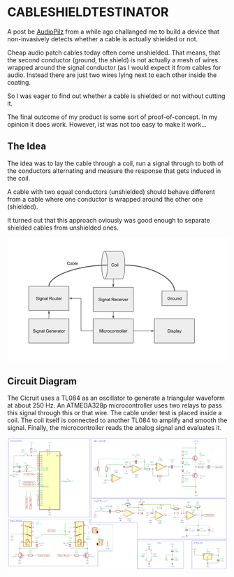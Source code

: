 # CABLESHIELDTESTINATOR

A post be [AudioPilz](https://www.youtube.com/@AudioPilz) from a while ago challanged me to build a device that non-invasively detects whether a cable is actually shielded or not. 

Cheap audio patch cables today often come unshielded. That means, that the second conductor (ground, the shield) is not actually a mesh of wires wrapped around the signal conductor (as I would expect it from cables for audio. Instead there are just two wires lying next to each other inside the coating.

So I was eager to find out whether a cable is shielded or not without cutting it.

The final outcome of my product is some sort of proof-of-concept. In my opinion it does work. However, ist was not too easy to make it work...

## The Idea

The idea was to lay the cable through a coil, run a signal through to both of the conductors alternating and measure the response that gets induced in the coil. 

A cable with two equal conductors (unshielded) should behave different from a cable where one conductor is wrapped around the other one (shielded).

It turned out that this approach oviously was good enough to separate shielded cables from unshielded ones.

![Block  diagram](images/blockdiagram.png)

## Circuit Diagram

The Cicruit uses a TL084 as an oscillator to generate a triangular waveform at about 250 Hz. An ATMEGA328p microcontroller uses two relays to pass this signal through this or that wire. The cable under test is placed inside a coil. The coil itself is connected to another TL084 to amplify and smooth the signal. Finally, the microcontroller reads the analog signal and evaluates it.

![Block  diagram](images/schematic.png)








